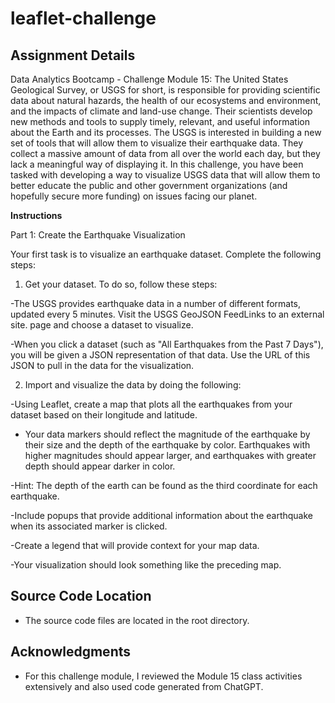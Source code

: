 # leaflet-challenge 

## Assignment Details
Data Analytics Bootcamp - Challenge Module 15: The United States Geological Survey, or USGS for short, is responsible for providing scientific data about natural hazards, the health of our ecosystems and environment, and the impacts of climate and land-use change. Their scientists develop new methods and tools to supply timely, relevant, and useful information about the Earth and its processes. The USGS is interested in building a new set of tools that will allow them to visualize their earthquake data. They collect a massive amount of data from all over the world each day, but they lack a meaningful way of displaying it. In this challenge, you have been tasked with developing a way to visualize USGS data that will allow them to better educate the public and other government organizations (and hopefully secure more funding) on issues facing our planet.

**Instructions**

Part 1: Create the Earthquake Visualization

Your first task is to visualize an earthquake dataset. Complete the following steps:
1. Get your dataset. To do so, follow these steps:

-The USGS provides earthquake data in a number of different formats, updated every 5 minutes. Visit the USGS GeoJSON FeedLinks to an external site. page and choose a dataset to visualize.

-When you click a dataset (such as "All Earthquakes from the Past 7 Days"), you will be given a JSON representation of that data. Use the URL of this JSON to pull in the data for the visualization.

2. Import and visualize the data by doing the following:

-Using Leaflet, create a map that plots all the earthquakes from your dataset based on their longitude and latitude.

- Your data markers should reflect the magnitude of the earthquake by their size and the depth of the earthquake by color. Earthquakes with higher magnitudes should appear larger, and earthquakes with greater depth should appear darker in color.

-Hint: The depth of the earth can be found as the third coordinate for each earthquake.

-Include popups that provide additional information about the earthquake when its associated marker is clicked.

-Create a legend that will provide context for your map data.

-Your visualization should look something like the preceding map.
 
## Source Code Location

* The source code files are located in the root directory.

## Acknowledgments

* For this challenge module, I reviewed the Module 15 class activities extensively and also used code generated from ChatGPT.
